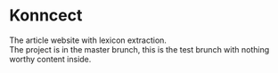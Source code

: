 # Konncect
The article website with lexicon extraction.</br>
The project is in the master brunch, this is the test brunch with nothing worthy content inside.
